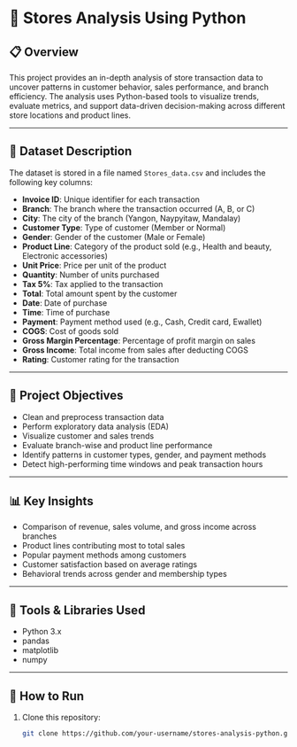 # 🏬 Stores Analysis Using Python

## 📋 Overview

This project provides an in-depth analysis of store transaction data to uncover patterns in customer behavior, sales performance, and branch efficiency. The analysis uses Python-based tools to visualize trends, evaluate metrics, and support data-driven decision-making across different store locations and product lines.

---

## 📁 Dataset Description

The dataset is stored in a file named `Stores_data.csv` and includes the following key columns:

- **Invoice ID**: Unique identifier for each transaction  
- **Branch**: The branch where the transaction occurred (A, B, or C)  
- **City**: The city of the branch (Yangon, Naypyitaw, Mandalay)  
- **Customer Type**: Type of customer (Member or Normal)  
- **Gender**: Gender of the customer (Male or Female)  
- **Product Line**: Category of the product sold (e.g., Health and beauty, Electronic accessories)  
- **Unit Price**: Price per unit of the product  
- **Quantity**: Number of units purchased  
- **Tax 5%**: Tax applied to the transaction  
- **Total**: Total amount spent by the customer  
- **Date**: Date of purchase  
- **Time**: Time of purchase  
- **Payment**: Payment method used (e.g., Cash, Credit card, Ewallet)  
- **COGS**: Cost of goods sold  
- **Gross Margin Percentage**: Percentage of profit margin on sales  
- **Gross Income**: Total income from sales after deducting COGS  
- **Rating**: Customer rating for the transaction  

---

## 🎯 Project Objectives

- Clean and preprocess transaction data
- Perform exploratory data analysis (EDA)
- Visualize customer and sales trends
- Evaluate branch-wise and product line performance
- Identify patterns in customer types, gender, and payment methods
- Detect high-performing time windows and peak transaction hours

---

## 📊 Key Insights

- Comparison of revenue, sales volume, and gross income across branches
- Product lines contributing most to total sales
- Popular payment methods among customers
- Customer satisfaction based on average ratings
- Behavioral trends across gender and membership types

---

## 🧰 Tools & Libraries Used

- Python 3.x  
- pandas  
- matplotlib  
- numpy  

---

## 🚀 How to Run

1. Clone this repository:
   ```bash
   git clone https://github.com/your-username/stores-analysis-python.git
